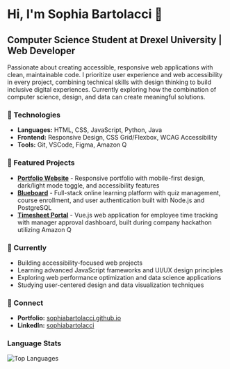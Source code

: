 # Hi, I'm Sophia Bartolacci 👋

## Computer Science Student at Drexel University | Web Developer

Passionate about creating accessible, responsive web applications with clean, maintainable code. I prioritize user experience and web accessibility in every project, combining technical skills with design thinking to build inclusive digital experiences. Currently exploring how the combination of computer science, design, and data can create meaningful solutions.

### 🔧 Technologies
- **Languages:** HTML, CSS, JavaScript, Python, Java
- **Frontend:** Responsive Design, CSS Grid/Flexbox, WCAG Accessibility
- **Tools:** Git, VSCode, Figma, Amazon Q

### 🌟 Featured Projects
- **[Portfolio Website](https://sophiabartolacci.github.io)** - Responsive portfolio with mobile-first design, dark/light mode toggle, and accessibility features
- **[Blueboard](https://cs375blueboard.fly.dev/)** - Full-stack online learning platform with quiz management, course enrollment, and user authentication built with Node.js and PostgreSQL
- **[Timesheet Portal](https://sophiabartolacci.github.io/timesheet)** - Vue.js web application for employee time tracking with manager approval dashboard, built during company hackathon utilizing Amazon Q

### 🌱 Currently
- Building accessibility-focused web projects
- Learning advanced JavaScript frameworks and UI/UX design principles
- Exploring web performance optimization and data science applications
- Studying user-centered design and data visualization techniques

### 🤝 Connect
- **Portfolio:** [sophiabartolacci.github.io](https://sophiabartolacci.github.io)
- **LinkedIn:** [sophiabartolacci](https://linkedin.com/in/sophia-bartolacci)
### Language Stats
![Top Languages](https://github-readme-stats.vercel.app/api/top-langs/?username=sophiabartolacci&layout=compact&theme=tokyonight&hide_border=true)

